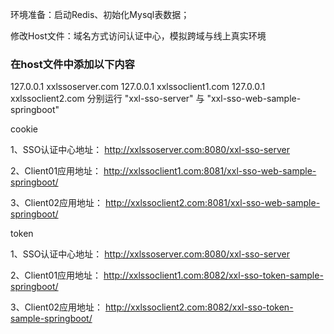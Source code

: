 环境准备：启动Redis、初始化Mysql表数据；

修改Host文件：域名方式访问认证中心，模拟跨域与线上真实环境

### 在host文件中添加以下内容
127.0.0.1 xxlssoserver.com
127.0.0.1 xxlssoclient1.com
127.0.0.1 xxlssoclient2.com
分别运行 "xxl-sso-server" 与 "xxl-sso-web-sample-springboot"

cookie

1、SSO认证中心地址：
http://xxlssoserver.com:8080/xxl-sso-server

2、Client01应用地址：
http://xxlssoclient1.com:8081/xxl-sso-web-sample-springboot/

3、Client02应用地址：
http://xxlssoclient2.com:8081/xxl-sso-web-sample-springboot/


token

1、SSO认证中心地址：
http://xxlssoserver.com:8080/xxl-sso-server

2、Client01应用地址：
http://xxlssoclient1.com:8082/xxl-sso-token-sample-springboot/

3、Client02应用地址：
http://xxlssoclient2.com:8082/xxl-sso-token-sample-springboot/
